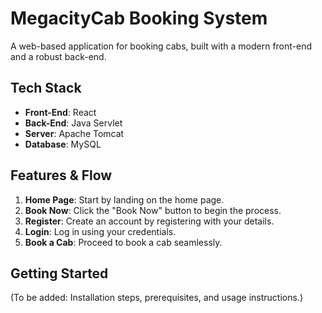 # MegacityCab Booking System

A web-based application for booking cabs, built with a modern front-end and a robust back-end.

## Tech Stack
- **Front-End**: React  
- **Back-End**: Java Servlet  
- **Server**: Apache Tomcat  
- **Database**: MySQL  

## Features & Flow
1. **Home Page**: Start by landing on the home page.  
2. **Book Now**: Click the "Book Now" button to begin the process.  
3. **Register**: Create an account by registering with your details.  
4. **Login**: Log in using your credentials.  
5. **Book a Cab**: Proceed to book a cab seamlessly.

## Getting Started
(To be added: Installation steps, prerequisites, and usage instructions.)
